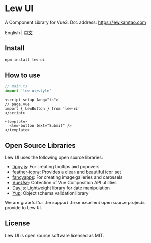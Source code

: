 # Lew UI

A Component Library for Vue3. Doc address: https://lew.kamtao.com

English | [中文](./README.zh-CN.md)

## Install

```bash
npm install lew-ui
```

## How to use

```js
// main.ts
import 'lew-ui/style'
```

```vue
<script setup lang="ts">
// page.vue
import { LewButton } from 'lew-ui'
</script>

<template>
  <lew-button text="Submit" />
</template>
```

## Open Source Libraries

Lew UI uses the following open source libraries:

- [tippy.js](https://atomiks.github.io/tippyjs/): For creating tooltips and popovers
- [feather-icons](https://feathericons.com/): Provides a clean and beautiful icon set
- [fancyapps](https://fancyapps.com/): For creating image galleries and carousels
- [VueUse](https://vueuse.org/): Collection of Vue Composition API utilities
- [Day.js](https://day.js.org/): Lightweight library for date manipulation
- [Yup](https://github.com/jquense/yup): Object schema validation library

We are grateful for the support these excellent open source projects provide to Lew UI.

## License

Lew UI is open source software licensed as MIT.
